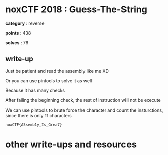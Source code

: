 # noxCTF 2018 : Guess-The-String

**category** : reverse

**points** : 438

**solves** : 76

## write-up

Just be patient and read the assembly like me XD

Or you can use pintools to solve it as well

Because it has many checks

After failing the beginning check, the rest of instruction will not be execute

We can use pintools to brute force the character and count the insturctions, since there is only 11 characters

`noxCTF{A5semb1y_Is_Grea7}`

# other write-ups and resources

